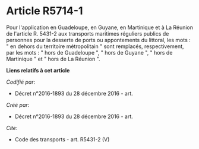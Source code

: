 # Article R5714-1

Pour l'application en Guadeloupe, en Guyane, en Martinique et à La Réunion de l'article R. 5431-2 aux transports maritimes
réguliers publics de personnes pour la desserte de ports ou appontements du littoral, les mots : " en dehors du territoire
métropolitain " sont remplacés, respectivement, par les mots : " hors de Guadeloupe ", " hors de Guyane ", " hors de
Martinique " et " hors de La Réunion ".

**Liens relatifs à cet article**

_Codifié par_:

  - Décret n°2016-1893 du 28 décembre 2016 - art.

_Créé par_:

  - Décret n°2016-1893 du 28 décembre 2016 - art.

_Cite_:

  - Code des transports - art. R5431-2 (V)
